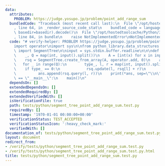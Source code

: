 ```yaml
---
data:
  attributes:
    PROBLEM: https://judge.yosupo.jp/problem/point_add_range_sum
  bundledCode: "Traceback (most recent call last):\n  File \"/opt/hostedtoolcache/Python/3.8.5/x64/lib/python3.8/site-packages/onlinejudge_verify/documentation/build.py\"\
    , line 64, in _render_source_code_stat\n    bundled_code = language.bundle(stat.path,\
    \ basedir=basedir).decode()\n  File \"/opt/hostedtoolcache/Python/3.8.5/x64/lib/python3.8/site-packages/onlinejudge_verify/languages/python.py\"\
    , line 84, in bundle\n    raise NotImplementedError\nNotImplementedError\n"
  code: "# verify-helper: PROBLEM https://judge.yosupo.jp/problem/point_add_range_sum\n\
    import operator\nimport sys\n\nfrom python_library.data_structures.segment_tree\
    \ import SegmentTree\n\ninput = sys.stdin.buffer.readline\n\n\ndef main() -> None:\n\
    \    _, Q = map(int, input().split())\n    A = [int(x) for x in input().split()]\n\
    \    rsq = SegmentTree.create_from_array(A, operator.add, 0)\n    ans = []\n \
    \   for _ in range(Q):\n        type_, l, r = map(int, input().split())\n    \
    \    if type_ == 0:\n            rsq.update(l, rsq[l] + r)\n        else:\n  \
    \          ans.append(rsq.query(l, r))\n    print(*ans, sep=\"\\n\")\n\n\nif __name__\
    \ == \"__main__\":\n    main()\n"
  dependsOn: []
  extendedDependsOn: []
  extendedRequiredBy: []
  extendedVerifiedWith: []
  isVerificationFile: true
  path: tests/python/segment_tree_point_add_range_sum.test.py
  requiredBy: []
  timestamp: '1970-01-01 00:00:00+00:00'
  verificationStatus: TEST_ACCEPTED
  verificationStatusIcon: ':heavy_check_mark:'
  verifiedWith: []
documentation_of: tests/python/segment_tree_point_add_range_sum.test.py
layout: document
redirect_from:
- /verify/tests/python/segment_tree_point_add_range_sum.test.py
- /verify/tests/python/segment_tree_point_add_range_sum.test.py.html
title: tests/python/segment_tree_point_add_range_sum.test.py
---
```

